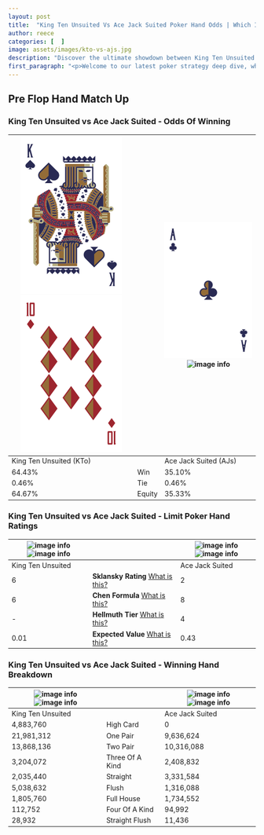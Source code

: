 ```yaml
---
layout: post
title:  "King Ten Unsuited Vs Ace Jack Suited Poker Hand Odds | Which Is The Better Hand In Poker? A Complete Guide"
author: reece
categories: [  ]
image: assets/images/kto-vs-ajs.jpg
description: "Discover the ultimate showdown between King Ten Unsuited and Ace Jack Suited in poker! Uncover the odds, strategies, and scenarios where one hand triumphs over the other. Get ready to up your poker game with this thrilling analysis."
first_paragraph: "<p>Welcome to our latest poker strategy deep dive, where we're pitting two distinct hands against each other in a high-stakes showdown: King Ten Unsuited vs Ace Jack Suited.</p><p>In the dynamic world of poker, every decision counts, and knowing which hand holds the upper hand is key to your success at the table.</p><p>In this article, we'll dissect these two hands, explore the scenarios where one dominates the other, and equip you with the knowledge to make strategic choices that can tip the odds in your favor.</p><p>Get ready to unravel the intriguing dynamics of these poker hands and elevate your game to new heights.</p>"
---
```




[comment]: # (sp0)

## Pre Flop Hand Match Up

<div class="table hand-ratings" markdown="1"> 



### King Ten Unsuited vs Ace Jack Suited - Odds Of Winning


    
| ![image info](assets/images/hand1/k.png) ![image info](assets/images/hand1/to.png) |  | ![image info](assets/images/hand2/a.png) ![image info](assets/images/hand2/js.png) |
| -------- | -------- | -------- |
| King Ten Unsuited (KTo) |  | Ace Jack Suited (AJs) |
| 64.43% | Win | 35.10% |
| 0.46% | Tie | 0.46% |
| 64.67% | Equity | 35.33% |




[comment]: # (sp1)



### King Ten Unsuited vs Ace Jack Suited - Limit Poker Hand Ratings


    
| ![image info](https://www.riverpairs.com/assets/images/hand1/k.png) ![image info](https://www.riverpairs.com/assets/images/hand1/to.png) |  | ![image info](https://www.riverpairs.com/assets/images/hand2/a.png) ![image info](https://www.riverpairs.com/assets/images/hand2/js.png) |
| -------- | -------- | -------- |
| King Ten Unsuited |  | Ace Jack Suited |
| 6 | **Sklansky Rating** [What is this?](/sklansky-rating-explained) | 2 |
| 6 | **Chen Formula** [What is this?](/chen-formula-explained) | 8 |
| - | **Hellmuth Tier** [What is this?](/Hellmuth-tier-explained) | 4 |
| 0.01 | **Expected Value** [What is this?](/expected-value-explained) | 0.43 |




[comment]: # (sp2)



### King Ten Unsuited vs Ace Jack Suited - Winning Hand Breakdown


    
| ![image info](https://www.riverpairs.com/assets/images/hand1/k.png) ![image info](https://www.riverpairs.com/assets/images/hand1/to.png) |  | ![image info](https://www.riverpairs.com/assets/images/hand2/a.png) ![image info](https://www.riverpairs.com/assets/images/hand2/js.png) |
| -------- | -------- | -------- |
| King Ten Unsuited |  | Ace Jack Suited |
| 4,883,760 | High Card | 0 |
| 21,981,312 | One Pair | 9,636,624 |
| 13,868,136 | Two Pair | 10,316,088 |
| 3,204,072 | Three Of A Kind | 2,408,832 |
| 2,035,440 | Straight | 3,331,584 |
| 5,038,632 | Flush | 1,316,088 |
| 1,805,760 | Full House | 1,734,552 |
| 112,752 | Four Of A Kind | 94,992 |
| 28,932 | Straight Flush | 11,436 |




[comment]: # (sp3)



</div>

[comment]: # (sp4)



[comment]: # (sp5)

